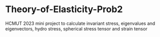 # Theory-of-Elasticity-Prob2
HCMUT 2023 mini project to calculate invariant stress, eigenvalues and eigenvectors, hydro stress, spherical stress tensor and strain tensor
